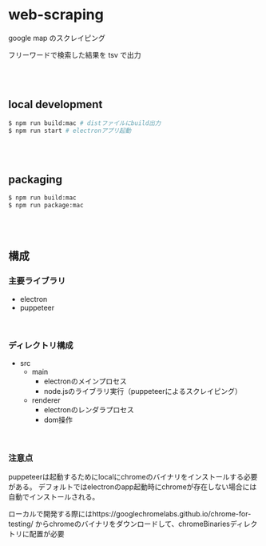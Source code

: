 # web-scraping

google map のスクレイピング

フリーワードで検索した結果を tsv で出力

<br/><br/>

## local development

```bash
$ npm run build:mac # distファイルにbuild出力
$ npm run start # electronアプリ起動
```

<br/><br/>

## packaging

```bash
$ npm run build:mac
$ npm run package:mac
```

<br/><br/>

## 構成

### 主要ライブラリ

- electron
- puppeteer

<br/>

### ディレクトリ構成

- src
  - main
    - electronのメインプロセス
    - node.jsのライブラリ実行（puppeteerによるスクレイピング）
  - renderer
    - electronのレンダラプロセス
    - dom操作

<br/>

### 注意点

puppeteerは起動するためにlocalにchromeのバイナリをインストールする必要がある。
デフォルトではelectronのapp起動時にchromeが存在しない場合には自動でインストールされる。

ローカルで開発する際にはhttps://googlechromelabs.github.io/chrome-for-testing/ からchromeのバイナリをダウンロードして、chromeBinariesディレクトリに配置が必要
